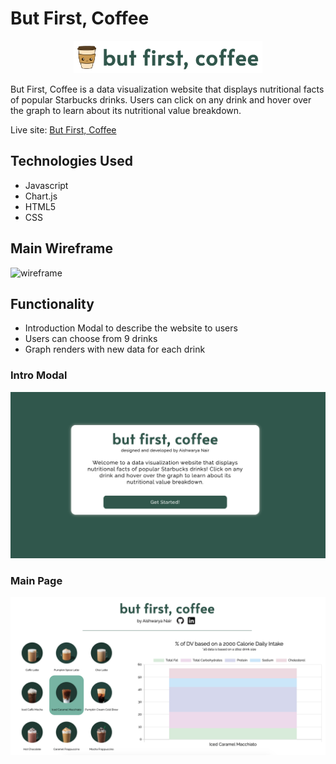 # But First, Coffee

<p align="center">
    <img  src="./images/logo.png" width="60%" alt="logo">
</p>

But First, Coffee is a data visualization website that displays nutritional facts of popular Starbucks drinks. Users can click on any drink and hover over the graph to learn about its nutritional value breakdown.

Live site: [But First, Coffee](https://aishnair22.github.io/but-first-coffee/)

## Technologies Used
* Javascript
* Chart.js
* HTML5
* CSS

## Main Wireframe
<img src="https://user-images.githubusercontent.com/68571386/98456343-58b05f80-2131-11eb-8605-d911a66fbde5.png" alt="wireframe">


## Functionality
* Introduction Modal to describe the website to users
* Users can choose from 9 drinks
* Graph renders with new data for each drink

### Intro Modal
<img src="./images/intro-modal.png" alt="intro modal">

### Main Page
<img src="./images/main-page.png" alt="main page">